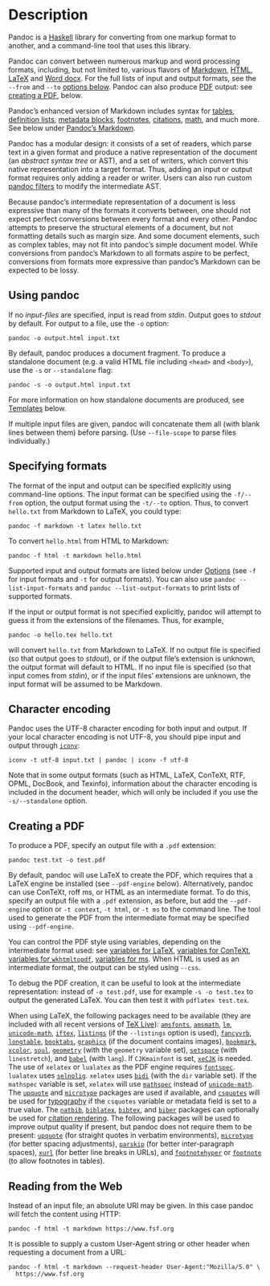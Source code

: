 # Description

Pandoc is a [Haskell](https://www.haskell.org) library for converting
from one markup format to another, and a command-line tool that uses
this library.

Pandoc can convert between numerous markup and word processing formats,
including, but not limited to, various flavors of
[Markdown](https://daringfireball.net/projects/markdown/),
[HTML](https://www.w3.org/html/),
[LaTeX](https://www.latex-project.org/) and [Word
docx](https://en.wikipedia.org/wiki/Office_Open_XML). For the full lists
of input and output formats, see the `--from` and `--to` [options
below](#general-options). Pandoc can also produce
[PDF](https://www.adobe.com/pdf/) output: see [creating a
PDF](#creating-a-pdf), below.

Pandoc’s enhanced version of Markdown includes syntax for
[tables](#tables), [definition lists](#definition-lists), [metadata
blocks](#metadata-blocks), [footnotes](#footnotes),
[citations](#citations), [math](#math), and much more. See below under
[Pandoc’s Markdown](#pandocs-markdown).

Pandoc has a modular design: it consists of a set of readers, which
parse text in a given format and produce a native representation of the
document (an *abstract syntax tree* or AST), and a set of writers, which
convert this native representation into a target format. Thus, adding an
input or output format requires only adding a reader or writer. Users
can also run custom [pandoc filters](https://pandoc.org/filters.html) to
modify the intermediate AST.

Because pandoc’s intermediate representation of a document is less
expressive than many of the formats it converts between, one should not
expect perfect conversions between every format and every other. Pandoc
attempts to preserve the structural elements of a document, but not
formatting details such as margin size. And some document elements, such
as complex tables, may not fit into pandoc’s simple document model.
While conversions from pandoc’s Markdown to all formats aspire to be
perfect, conversions from formats more expressive than pandoc’s Markdown
can be expected to be lossy.

## Using pandoc

If no *input-files* are specified, input is read from *stdin*. Output
goes to *stdout* by default. For output to a file, use the `-o` option:

    pandoc -o output.html input.txt

By default, pandoc produces a document fragment. To produce a standalone
document (e.g. a valid HTML file including `<head>` and `<body>`), use
the `-s` or `--standalone` flag:

    pandoc -s -o output.html input.txt

For more information on how standalone documents are produced, see
[Templates](#templates) below.

If multiple input files are given, pandoc will concatenate them all
(with blank lines between them) before parsing. (Use `--file-scope` to
parse files individually.)

## Specifying formats

The format of the input and output can be specified explicitly using
command-line options. The input format can be specified using the
`-f/--from` option, the output format using the `-t/--to` option. Thus,
to convert `hello.txt` from Markdown to LaTeX, you could type:

    pandoc -f markdown -t latex hello.txt

To convert `hello.html` from HTML to Markdown:

    pandoc -f html -t markdown hello.html

Supported input and output formats are listed below under
[Options](#options) (see `-f` for input formats and `-t` for output
formats). You can also use `pandoc --list-input-formats` and
`pandoc --list-output-formats` to print lists of supported formats.

If the input or output format is not specified explicitly, pandoc will
attempt to guess it from the extensions of the filenames. Thus, for
example,

    pandoc -o hello.tex hello.txt

will convert `hello.txt` from Markdown to LaTeX. If no output file is
specified (so that output goes to *stdout*), or if the output file’s
extension is unknown, the output format will default to HTML. If no
input file is specified (so that input comes from *stdin*), or if the
input files’ extensions are unknown, the input format will be assumed to
be Markdown.

## Character encoding

Pandoc uses the UTF-8 character encoding for both input and output. If
your local character encoding is not UTF-8, you should pipe input and
output through [`iconv`](https://www.gnu.org/software/libiconv/):

    iconv -t utf-8 input.txt | pandoc | iconv -f utf-8

Note that in some output formats (such as HTML, LaTeX, ConTeXt, RTF,
OPML, DocBook, and Texinfo), information about the character encoding is
included in the document header, which will only be included if you use
the `-s/--standalone` option.

## Creating a PDF

To produce a PDF, specify an output file with a `.pdf` extension:

    pandoc test.txt -o test.pdf

By default, pandoc will use LaTeX to create the PDF, which requires that
a LaTeX engine be installed (see `--pdf-engine` below). Alternatively,
pandoc can use ConTeXt, roff ms, or HTML as an intermediate format. To
do this, specify an output file with a `.pdf` extension, as before, but
add the `--pdf-engine` option or `-t context`, `-t html`, or `-t ms` to
the command line. The tool used to generate the PDF from the
intermediate format may be specified using `--pdf-engine`.

You can control the PDF style using variables, depending on the
intermediate format used: see [variables for
LaTeX](#variables-for-latex), [variables for
ConTeXt](#variables-for-context), [variables for
`wkhtmltopdf`](#variables-for-wkhtmltopdf), [variables for
ms](#variables-for-ms). When HTML is used as an intermediate format, the
output can be styled using `--css`.

To debug the PDF creation, it can be useful to look at the intermediate
representation: instead of `-o test.pdf`, use for example
`-s -o test.tex` to output the generated LaTeX. You can then test it
with `pdflatex test.tex`.

When using LaTeX, the following packages need to be available (they are
included with all recent versions of [TeX
Live](https://www.tug.org/texlive/)):
[`amsfonts`](https://ctan.org/pkg/amsfonts),
[`amsmath`](https://ctan.org/pkg/amsmath),
[`lm`](https://ctan.org/pkg/lm),
[`unicode-math`](https://ctan.org/pkg/unicode-math),
[`iftex`](https://ctan.org/pkg/iftex),
[`listings`](https://ctan.org/pkg/listings) (if the `--listings` option
is used), [`fancyvrb`](https://ctan.org/pkg/fancyvrb),
[`longtable`](https://ctan.org/pkg/longtable),
[`booktabs`](https://ctan.org/pkg/booktabs),
[`graphicx`](https://ctan.org/pkg/graphicx) (if the document contains
images), [`bookmark`](https://ctan.org/pkg/bookmark),
[`xcolor`](https://ctan.org/pkg/xcolor),
[`soul`](https://ctan.org/pkg/soul),
[`geometry`](https://ctan.org/pkg/geometry) (with the `geometry`
variable set), [`setspace`](https://ctan.org/pkg/setspace) (with
`linestretch`), and [`babel`](https://ctan.org/pkg/babel) (with `lang`).
If `CJKmainfont` is set, [`xeCJK`](https://ctan.org/pkg/xecjk) is
needed. The use of `xelatex` or `lualatex` as the PDF engine requires
[`fontspec`](https://ctan.org/pkg/fontspec). `lualatex` uses
[`selnolig`](https://ctan.org/pkg/selnolig). `xelatex` uses
[`bidi`](https://ctan.org/pkg/bidi) (with the `dir` variable set). If
the `mathspec` variable is set, `xelatex` will use
[`mathspec`](https://ctan.org/pkg/mathspec) instead of
[`unicode-math`](https://ctan.org/pkg/unicode-math). The
[`upquote`](https://ctan.org/pkg/upquote) and
[`microtype`](https://ctan.org/pkg/microtype) packages are used if
available, and [`csquotes`](https://ctan.org/pkg/csquotes) will be used
for [typography](#typography) if the `csquotes` variable or metadata
field is set to a true value. The
[`natbib`](https://ctan.org/pkg/natbib),
[`biblatex`](https://ctan.org/pkg/biblatex),
[`bibtex`](https://ctan.org/pkg/bibtex), and
[`biber`](https://ctan.org/pkg/biber) packages can optionally be used
for [citation rendering](#citation-rendering). The following packages
will be used to improve output quality if present, but pandoc does not
require them to be present: [`upquote`](https://ctan.org/pkg/upquote)
(for straight quotes in verbatim environments),
[`microtype`](https://ctan.org/pkg/microtype) (for better spacing
adjustments), [`parskip`](https://ctan.org/pkg/parskip) (for better
inter-paragraph spaces), [`xurl`](https://ctan.org/pkg/xurl) (for better
line breaks in URLs), and
[`footnotehyper`](https://ctan.org/pkg/footnotehyper) or
[`footnote`](https://ctan.org/pkg/footnote) (to allow footnotes in
tables).

## Reading from the Web

Instead of an input file, an absolute URI may be given. In this case
pandoc will fetch the content using HTTP:

    pandoc -f html -t markdown https://www.fsf.org

It is possible to supply a custom User-Agent string or other header when
requesting a document from a URL:

    pandoc -f html -t markdown --request-header User-Agent:"Mozilla/5.0" \
      https://www.fsf.org

